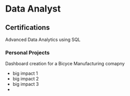 # Data Analyst

## Certifications
Advanced Data Analytics using SQL


### Personal Projects
Dashboard creation for a Bicyce Manufacturing comapny
- big impact 1
- big impact 2
- big impact 3
- 
